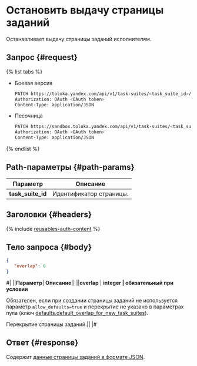# Остановить выдачу страницы заданий

Останавливает выдачу страницы заданий исполнителям.

## Запрос {#request}

{% list tabs %}

- Боевая версия

  ```bash
  PATCH https://toloka.yandex.com/api/v1/task-suites/<task_suite_id>/set-overlap-or-min
  Authorization: OAuth <OAuth token>
  Content-Type: application/JSON
  ```

- Песочница

  ```bash
  PATCH https://sandbox.toloka.yandex.com/api/v1/task-suites/<task_suite_id>/set-overlap-or-min
  Authorization: OAuth <OAuth token>
  Content-Type: application/JSON
  ```
{% endlist %}

## Path-параметры {#path-params}

Параметр | Описание
----- | -----
**task_suite_id** | Идентификатор страницы.


## Заголовки {#headers}

{% include [reusables-auth-content](../_includes/reusables/id-reusables/auth-content.md) %}


## Тело запроса {#body}

```json
{
   "overlap": 0
}
```

#|
||**Параметр**| **Описание**||
||**overlap** | **integer \| обязательный при условии**

Обязателен, если при создании страницы заданий не используется параметр `allow_defaults=true` и перекрытие не указано в параметрах пула (ключ [defaults.​default_​overlap_for_​new_task_suites](pool.md#default-overlap)).

Перекрытие страницы заданий.||
|#


## Ответ {#response}

Содержит [данные страницы заданий в формате JSON](create-task-suite.md#overlap).
